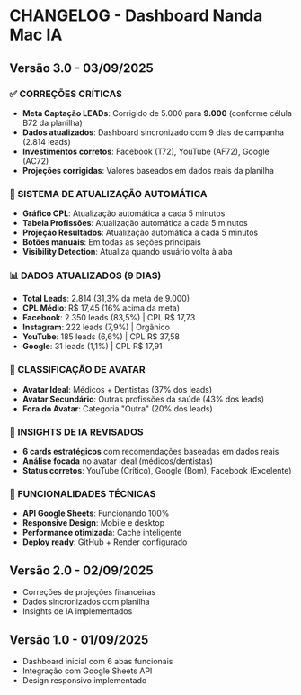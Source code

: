 # CHANGELOG - Dashboard Nanda Mac IA

## Versão 3.0 - 03/09/2025

### ✅ CORREÇÕES CRÍTICAS
- **Meta Captação LEADs**: Corrigido de 5.000 para **9.000** (conforme célula B72 da planilha)
- **Dados atualizados**: Dashboard sincronizado com 9 dias de campanha (2.814 leads)
- **Investimentos corretos**: Facebook (T72), YouTube (AF72), Google (AC72)
- **Projeções corrigidas**: Valores baseados em dados reais da planilha

### 🔄 SISTEMA DE ATUALIZAÇÃO AUTOMÁTICA
- **Gráfico CPL**: Atualização automática a cada 5 minutos
- **Tabela Profissões**: Atualização automática a cada 5 minutos  
- **Projeção Resultados**: Atualização automática a cada 5 minutos
- **Botões manuais**: Em todas as seções principais
- **Visibility Detection**: Atualiza quando usuário volta à aba

### 📊 DADOS ATUALIZADOS (9 DIAS)
- **Total Leads**: 2.814 (31,3% da meta de 9.000)
- **CPL Médio**: R$ 17,45 (16% acima da meta)
- **Facebook**: 2.350 leads (83,5%) | CPL R$ 17,73
- **Instagram**: 222 leads (7,9%) | Orgânico
- **YouTube**: 185 leads (6,6%) | CPL R$ 37,58
- **Google**: 31 leads (1,1%) | CPL R$ 17,91

### 🎯 CLASSIFICAÇÃO DE AVATAR
- **Avatar Ideal**: Médicos + Dentistas (37% dos leads)
- **Avatar Secundário**: Outras profissões da saúde (43% dos leads)
- **Fora do Avatar**: Categoria "Outra" (20% dos leads)

### 🧠 INSIGHTS DE IA REVISADOS
- **6 cards estratégicos** com recomendações baseadas em dados reais
- **Análise focada** no avatar ideal (médicos/dentistas)
- **Status corretos**: YouTube (Crítico), Google (Bom), Facebook (Excelente)

### 🚀 FUNCIONALIDADES TÉCNICAS
- **API Google Sheets**: Funcionando 100%
- **Responsive Design**: Mobile e desktop
- **Performance otimizada**: Cache inteligente
- **Deploy ready**: GitHub + Render configurado

## Versão 2.0 - 02/09/2025
- Correções de projeções financeiras
- Dados sincronizados com planilha
- Insights de IA implementados

## Versão 1.0 - 01/09/2025
- Dashboard inicial com 6 abas funcionais
- Integração com Google Sheets API
- Design responsivo implementado

